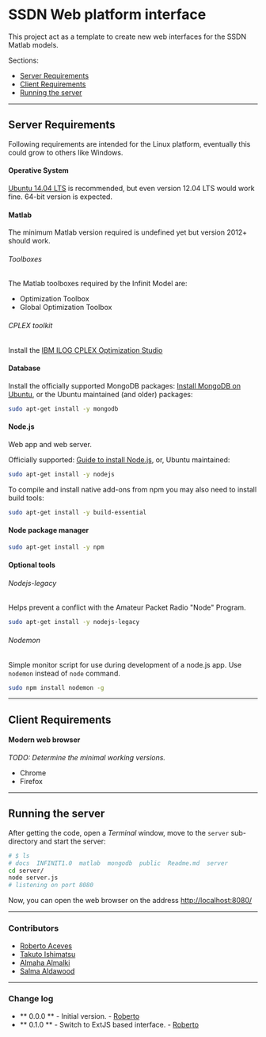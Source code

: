 # SSDN Web platform interface

This project act as a template to create new web interfaces for the SSDN Matlab models.

Sections:
* [Server Requirements](#server-requirements)
* [Client Requirements](#client-requirements)
* [Running the server](#running-the-server)

---

## Server Requirements
Following requirements are intended for the Linux platform, eventually this could grow to others like Windows.

#### Operative System
[Ubuntu 14.04 LTS][ubuntu14] is recommended, but even version 12.04 LTS would work fine.
64-bit version is expected.

#### Matlab
The minimum Matlab version required is undefined yet but version 2012+ should work.

###### Toolboxes
The Matlab toolboxes required by the Infinit Model are:
* Optimization Toolbox
* Global Optimization Toolbox

###### CPLEX toolkit
Install the [IBM ILOG CPLEX Optimization Studio][cplex]


#### Database
Install the officially supported MongoDB packages: [Install MongoDB on Ubuntu][install-mongodb-on-ubuntu],
or
the Ubuntu maintained (and older) packages:
```sh
sudo apt-get install -y mongodb
```

#### Node.js
Web app and web server.

Officially supported: [Guide to install Node.js][installing-node.js-via-package-manager],
or, Ubuntu maintained:
```sh
sudo apt-get install -y nodejs
```

To compile and install native add-ons from npm you may also need to install build tools:

```sh
sudo apt-get install -y build-essential
```

#### Node package manager
```sh
sudo apt-get install -y npm
```

#### Optional tools

###### Nodejs-legacy
Helps prevent a conflict with the Amateur Packet Radio "Node" Program.
```sh
sudo apt-get install -y nodejs-legacy
```

###### Nodemon
Simple monitor script for use during development of a node.js app. Use `nodemon` instead of `node` command.
```sh
sudo npm install nodemon -g
```


---

## Client Requirements

#### Modern web browser
*TODO: Determine the minimal working versions.*

* Chrome
* Firefox

----

## Running the server
After getting the code, open a _Terminal_ window, move to the `server` sub-directory and start the server:
```sh
# $ ls
# docs  INFINIT1.0  matlab  mongodb  public  Readme.md  server
cd server/
node server.js
# listening on port 8080
```

Now, you can open the web browser on the address [http://localhost:8080/](http://localhost:8080/)

----
### Contributors

* [Roberto Aceves][roberto]
* [Takuto Ishimatsu][tak]
* [Almaha Almalki][maha]
* [Salma Aldawood][salma]

[roberto]:<mailto:aceves@mit.edu>
[tak]:<mailto:takuto@mit.edu>
[maha]:<mailto:almaha@mit.edu>
[salma]:<mailto:s.aldawood@cces-kacst-mit.org>

----

### Change log

*  ** 0.0.0 ** - Initial version. - [Roberto][roberto]
*  ** 0.1.0 ** - Switch to ExtJS based interface. - [Roberto][roberto]



[ubuntu14]:http://releases.ubuntu.com/14.04/
[install-mongodb-on-ubuntu]:http://docs.mongodb.org/manual/tutorial/install-mongodb-on-ubuntu/
[installing-node.js-via-package-manager]:https://github.com/joyent/node/wiki/installing-node.js-via-package-manager
[cplex]:http://www-03.ibm.com/software/products/en/ibmilogcpleoptistud

